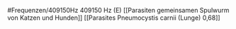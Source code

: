 #Frequenzen/409150Hz
409150 Hz (E)
[[Parasiten gemeinsamen Spulwurm von Katzen und Hunden]]
[[Parasites Pneumocystis carnii (Lunge) 0,68]]